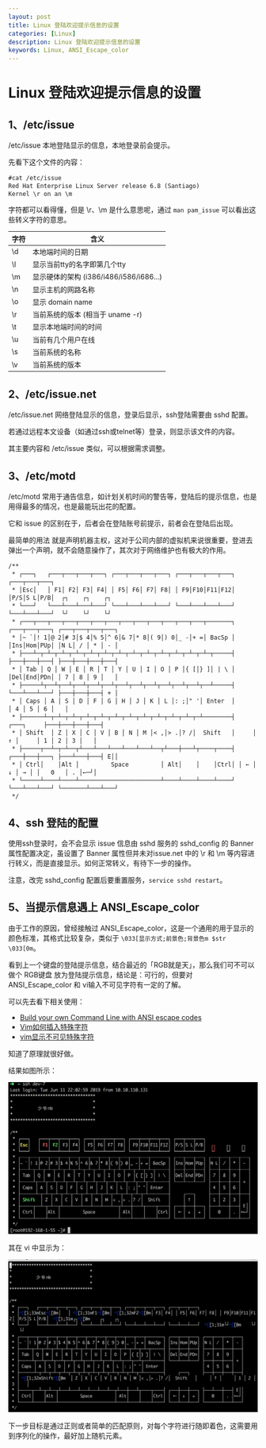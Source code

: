 ```yaml
---
layout: post
title: Linux 登陆欢迎提示信息的设置
categories: [Linux]
description: Linux 登陆欢迎提示信息的设置
keywords: Linux, ANSI_Escape_color
---
```


# Linux 登陆欢迎提示信息的设置

## 1、/etc/issue

/etc/issue 本地登陆显示的信息，本地登录前会提示。

先看下这个文件的内容：

```shell
#cat /etc/issue
Red Hat Enterprise Linux Server release 6.8 (Santiago)
Kernel \r on an \m
```

字符都可以看得懂，但是 \r、\m 是什么意思呢，通过 `man pam_issue` 可以看出这些转义字符的意思。

|字符|含义|
|---|---|
|\d|本地端时间的日期|
|\l|显示当前tty的名字即第几个tty|
|\m|显示硬体的架构 (i386/i486/i586/i686...)|
|\n|显示主机的网路名称|
|\o|显示 domain name|
|\r|当前系统的版本 (相当于 uname -r)|
|\t|显示本地端时间的时间|
|\u|当前有几个用户在线|
|\s|当前系统的名称|
|\v|当前系统的版本|

## 2、/etc/issue.net

/etc/issue.net 网络登陆显示的信息，登录后显示，ssh登陆需要由 sshd 配置。

若通过远程本文设备（如通过ssh或telnet等）登录，则显示该文件的内容。

其主要内容和 /etc/issue 类似，可以根据需求调整。

## 3、/etc/motd

/etc/motd 常用于通告信息，如计划关机时间的警告等，登陆后的提示信息，也是用得最多的情况，也是最能玩出花的配置。

它和 issue 的区别在于，后者会在登陆账号前提示，前者会在登陆后出现。

最简单的用法 就是声明机器主权，这对于公司内部的虚拟机来说很重要，登进去弹出一个声明，就不会随意操作了，其次对于网络维护也有极大的作用。

```
/**
 * ┌───┐   ┌───┬───┬───┬───┐ ┌───┬───┬───┬───┐ ┌───┬───┬───┬───┐ ┌───┬───┬───┐
 * │Esc│   │ F1│ F2│ F3│ F4│ │ F5│ F6│ F7│ F8│ │ F9│F10│F11│F12│ │P/S│S L│P/B│  ┌┐    ┌┐    ┌┐
 * └───┘   └───┴───┴───┴───┘ └───┴───┴───┴───┘ └───┴───┴───┴───┘ └───┴───┴───┘  └┘    └┘    └┘
 * ┌───┬───┬───┬───┬───┬───┬───┬───┬───┬───┬───┬───┬───┬───────┐ ┌───┬───┬───┐ ┌───┬───┬───┬───┐
 * │~ `│! 1│@ 2│# 3│$ 4│% 5│^ 6│& 7│* 8│( 9│) 0│_ -│+ =│ BacSp │ │Ins│Hom│PUp│ │N L│ / │ * │ - │
 * ├───┴─┬─┴─┬─┴─┬─┴─┬─┴─┬─┴─┬─┴─┬─┴─┬─┴─┬─┴─┬─┴─┬─┴─┬─┴─┬─────┤ ├───┼───┼───┤ ├───┼───┼───┼───┤
 * │ Tab │ Q │ W │ E │ R │ T │ Y │ U │ I │ O │ P │{ [│} ]│ | \ │ │Del│End│PDn│ │ 7 │ 8 │ 9 │   │
 * ├─────┴┬──┴┬──┴┬──┴┬──┴┬──┴┬──┴┬──┴┬──┴┬──┴┬──┴┬──┴┬──┴─────┤ └───┴───┴───┘ ├───┼───┼───┤ + │
 * │ Caps │ A │ S │ D │ F │ G │ H │ J │ K │ L │: ;│" '│ Enter  │               │ 4 │ 5 │ 6 │   │
 * ├──────┴─┬─┴─┬─┴─┬─┴─┬─┴─┬─┴─┬─┴─┬─┴─┬─┴─┬─┴─┬─┴─┬─┴────────┤     ┌───┐     ├───┼───┼───┼───┤
 * │ Shift  │ Z │ X │ C │ V │ B │ N │ M │< ,│> .│? /│  Shift   │     │ ↑ │     │ 1 │ 2 │ 3 │   │
 * ├─────┬──┴─┬─┴──┬┴───┴───┴───┴───┴───┴──┬┴───┼───┴┬────┬────┤ ┌───┼───┼───┐ ├───┴───┼───┤ E││
 * │ Ctrl│    │Alt │         Space         │ Alt│    │    │Ctrl│ │ ← │ ↓ │ → │ │   0   │ . │←─┘│
 * └─────┴────┴────┴───────────────────────┴────┴────┴────┴────┘ └───┴───┴───┘ └───────┴───┴───┘
 */
```

## 4、ssh 登陆的配置

使用ssh登录时，会不会显示 issue 信息由 sshd 服务的 sshd_config 的 Banner 属性配置决定，虽设置了 Banner 属性但并未对issue.net 中的 \r 和 \m 等内容进行转义，而是直接显示。如何正常转义，有待下一步的操作。

注意，改完 sshd_config 配置后要重置服务，`service sshd restart`。

## 5、当提示信息遇上 ANSI_Escape_color

由于工作的原因，曾经接触过 ANSI_Escape_color，这是一个通用的用于显示的颜色标准，其格式比较复杂，类似于 `\033[显示方式;前景色;背景色m $str    \033[0m`。

看到上一个键盘的登陆提示信息，结合最近的「RGB就是天」，那么我们可不可以做个 RGB键盘 放为登陆提示信息，结论是：可行的，但要对 ANSI_Escape_color 和 vi输入不可见字符有一定的了解。

可以先去看下相关使用：

- [Build your own Command Line with ANSI escape codes](http://www.lihaoyi.com/post/BuildyourownCommandLinewithANSIescapecodes.html#ascii-progress-bar)
- [Vim如何插入特殊字符](https://blog.csdn.net/a627088424/article/details/38941589)
- [vim显示不可见特殊字符](https://blog.csdn.net/jichenchen1990/article/details/72652207)

知道了原理就很好做。

结果如图所示：

![](/images/blog/keyboard_and_ansi.png)

其在 vi 中显示为：

![](/images/blog/keyboard_and_ansi_vi.png)

下一步目标是通过正则或者简单的匹配原则，对每个字符进行随即着色，这需要用到序列化的操作，最好加上随机元素。
